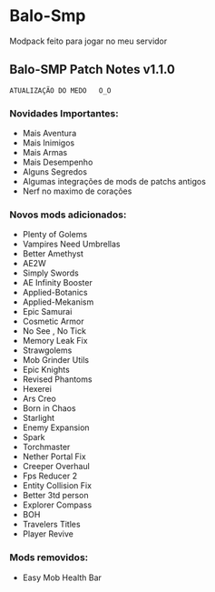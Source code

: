 # Balo-Smp
  Modpack feito para jogar no meu servidor


## Balo-SMP Patch Notes v1.1.0

 `ATUALIZAÇÃO DO MEDO   O_O` 

### Novidades Importantes:
* Mais Aventura
* Mais Inimigos
* Mais Armas
* Mais Desempenho
* Alguns Segredos 
* Algumas integrações de mods de patchs antigos
* Nerf no maximo de corações

### Novos mods adicionados:
* Plenty of Golems 
* Vampires Need Umbrellas
* Better Amethyst
* AE2W
* Simply Swords
* AE Infinity Booster
* Applied-Botanics
* Applied-Mekanism
* Epic Samurai
* Cosmetic Armor
* No See , No Tick
* Memory Leak Fix
* Strawgolems
* Mob Grinder Utils
* Epic Knights
* Revised Phantoms
* Hexerei
* Ars Creo
* Born in Chaos
* Starlight
* Enemy Expansion
* Spark
* Torchmaster
* Nether Portal Fix
* Creeper Overhaul
* Fps Reducer 2
* Entity Collision Fix
* Better 3td person
* Explorer Compass
* BOH 
* Travelers Titles
* Player Revive
    

### Mods removidos:

* Easy Mob Health Bar







